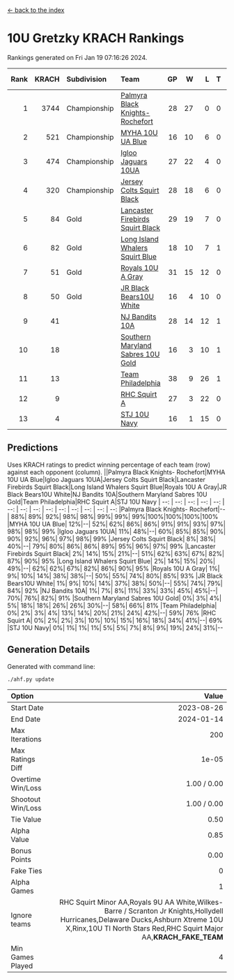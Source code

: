 [<- back to the index](readme.md)
# 10U Gretzky KRACH Rankings
Rankings generated on Fri Jan 19 07:16:26 2024.

Rank|KRACH|Subdivision|Team|GP|W|L|T|OTW|OTL|SoS|Exp Wins|Win Diff
---:|---:|:---|:---|---:|---:|---:|---:|---:|---:|---:|---:|---:
1|3744|Championship|[Palmyra Black Knights- Rochefort](https://gamesheetstats.com/seasons/3659/teams/140260/schedule)|28|27|0|0|0|1|164|27.8|-0.0
2|521|Championship|[MYHA 10U UA Blue](https://gamesheetstats.com/seasons/3659/teams/140258/schedule)|16|10|6|0|0|0|1017|10.8|-0.0
3|474|Championship|[Igloo Jaguars 10UA](https://gamesheetstats.com/seasons/3659/teams/140253/schedule)|27|22|4|0|0|1|255|22.9|0.0
4|320|Championship|[Jersey Colts Squirt Black](https://gamesheetstats.com/seasons/3659/teams/140254/schedule)|28|18|6|0|1|3|657|19.9|0.0
5|84|Gold|[Lancaster Firebirds Squirt Black](https://gamesheetstats.com/seasons/3659/teams/140256/schedule)|29|19|7|0|2|1|188|21.9|0.0
6|82|Gold|[Long Island Whalers Squirt Blue](https://gamesheetstats.com/seasons/3659/teams/140257/schedule)|18|10|7|1|0|0|467|11.4|0.0
7|51|Gold|[Royals 10U A Gray](https://gamesheetstats.com/seasons/3659/teams/140262/schedule)|31|15|12|0|2|2|225|17.9|0.0
8|50|Gold|[JR Black Bears10U White](https://gamesheetstats.com/seasons/3659/teams/140255/schedule)|16|4|10|0|1|1|816|5.9|0.0
9|41||[NJ Bandits 10A](https://gamesheetstats.com/seasons/3659/teams/140259/schedule)|28|14|12|1|0|1|117|15.4|0.0
10|18||[Southern Maryland Sabres 10U Gold](https://gamesheetstats.com/seasons/3659/teams/140263/schedule)|16|3|10|1|2|0|82|6.4|0.0
11|13||[Team Philadelphia](https://gamesheetstats.com/seasons/3659/teams/140265/schedule)|38|9|26|1|0|2|493|10.4|0.0
12|9||[RHC Squirt A](https://gamesheetstats.com/seasons/3659/teams/140261/schedule)|27|3|22|0|2|0|106|5.9|0.0
13|4||[STJ 10U Navy](https://gamesheetstats.com/seasons/3659/teams/140264/schedule)|16|1|15|0|0|0|742|1.9|0.0

## Predictions
Uses KRACH ratings to predict winning percentage of each team (row) against each opponent (column).
||Palmyra Black Knights- Rochefort|MYHA 10U UA Blue|Igloo Jaguars 10UA|Jersey Colts Squirt Black|Lancaster Firebirds Squirt Black|Long Island Whalers Squirt Blue|Royals 10U A Gray|JR Black Bears10U White|NJ Bandits 10A|Southern Maryland Sabres 10U Gold|Team Philadelphia|RHC Squirt A|STJ 10U Navy
| --: | --: | --: | --: | --: | --: | --: | --: | --: | --: | --: | --: | --: | --: 
|Palmyra Black Knights- Rochefort|--| 88%| 89%| 92%| 98%| 98%| 99%| 99%| 99%|100%|100%|100%|100%
|MYHA 10U UA Blue| 12%|--| 52%| 62%| 86%| 86%| 91%| 91%| 93%| 97%| 98%| 98%| 99%
|Igloo Jaguars 10UA| 11%| 48%|--| 60%| 85%| 85%| 90%| 90%| 92%| 96%| 97%| 98%| 99%
|Jersey Colts Squirt Black|  8%| 38%| 40%|--| 79%| 80%| 86%| 86%| 89%| 95%| 96%| 97%| 99%
|Lancaster Firebirds Squirt Black|  2%| 14%| 15%| 21%|--| 51%| 62%| 63%| 67%| 82%| 87%| 90%| 95%
|Long Island Whalers Squirt Blue|  2%| 14%| 15%| 20%| 49%|--| 62%| 62%| 67%| 82%| 86%| 90%| 95%
|Royals 10U A Gray|  1%|  9%| 10%| 14%| 38%| 38%|--| 50%| 55%| 74%| 80%| 85%| 93%
|JR Black Bears10U White|  1%|  9%| 10%| 14%| 37%| 38%| 50%|--| 55%| 74%| 79%| 84%| 92%
|NJ Bandits 10A|  1%|  7%|  8%| 11%| 33%| 33%| 45%| 45%|--| 70%| 76%| 82%| 91%
|Southern Maryland Sabres 10U Gold|  0%|  3%|  4%|  5%| 18%| 18%| 26%| 26%| 30%|--| 58%| 66%| 81%
|Team Philadelphia|  0%|  2%|  3%|  4%| 13%| 14%| 20%| 21%| 24%| 42%|--| 59%| 76%
|RHC Squirt A|  0%|  2%|  2%|  3%| 10%| 10%| 15%| 16%| 18%| 34%| 41%|--| 69%
|STJ 10U Navy|  0%|  1%|  1%|  1%|  5%|  5%|  7%|  8%|  9%| 19%| 24%| 31%|--

## Generation Details

Generated with command line:
```
./ahf.py update
```

| Option | Value |
| :----- | ----: |
| Start Date | 2023-08-26 |
| End Date | 2024-01-14 |
| Max Iterations | 200 |
| Max Ratings Diff | 1e-05 |
| Overtime Win/Loss | 1.00 / 0.00 |
| Shootout Win/Loss | 1.00 / 0.00 |
| Tie Value | 0.50 |
| Alpha Value | 0.85 |
| Bonus Points | 0.00 |
| Fake Ties | 0 |
| Alpha Games | 1 |
| Ignore teams | RHC Squirt Minor AA,Royals 9U AA White,Wilkes-Barre / Scranton Jr Knights,Hollydell Hurricanes,Delaware Ducks,Ashburn Xtreme 10U X,Rinx,10U TI North Stars Red,RHC Squirt Major AA,__KRACH_FAKE_TEAM__ |
| Min Games Played | 4 |

